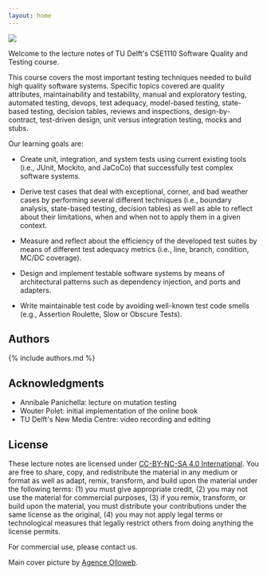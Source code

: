 ```yaml
---
layout: home
---
```


<img id="home-img" src="{{ '/assets/img/header.jpg' | relative_url }}" />

Welcome to the lecture notes of TU Delft's CSE1110 Software Quality and Testing course.

This course covers the most important testing techniques needed to build high quality software systems. Specific topics covered are quality attributes, maintainability and testability, manual and exploratory testing, automated testing, devops, test adequacy, model-based testing, state-based testing, decision tables, reviews and inspections, design-by-contract, test-driven design, unit versus integration testing, mocks and stubs.

Our learning goals are:

* Create unit, integration, and system tests using current existing tools (i.e., JUnit, Mockito, and JaCoCo) that successfully test complex software systems.

* Derive test cases that deal with exceptional, corner, and bad weather cases by performing several different techniques (i.e., boundary analysis, state-based testing, decision tables)
as well as able to reflect about their limitations, when and when not to apply them in a given context.

* Measure and reflect about the efficiency of the developed test suites by means of different test adequacy metrics (i.e., line, branch, condition, MC/DC coverage).

* Design and implement testable software systems by means of architectural patterns such as dependency injection, and ports and adapters.

* Write maintainable test code by avoiding well-known test code smells (e.g., Assertion Roulette, Slow or Obscure Tests).

## Authors

{% include authors.md %}

## Acknowledgments

* Annibale Panichella: lecture on mutation testing
* Wouter Polet: initial implementation of the online book
* TU Delft's New Media Centre: video recording and editing 


## License

These lecture notes are licensed under [CC-BY-NC-SA 4.0 International](https://creativecommons.org/licenses/by-nc-sa/4.0/). 
You are free to share, copy, and redistribute the material in any medium or format
as well as adapt, remix, transform, and build upon the material under the following
terms:
(1) you must give appropriate credit, (2) you may not use the material for commercial purposes, (3) if you remix, transform, or build upon the material, you must distribute your contributions under the same license as the original,
(4) you may not apply legal terms or technological measures that legally restrict others from doing anything the license permits.

For commercial use, please contact us.

Main cover picture by [Agence Olloweb](https://unsplash.com/photos/d9ILr-dbEdg).

